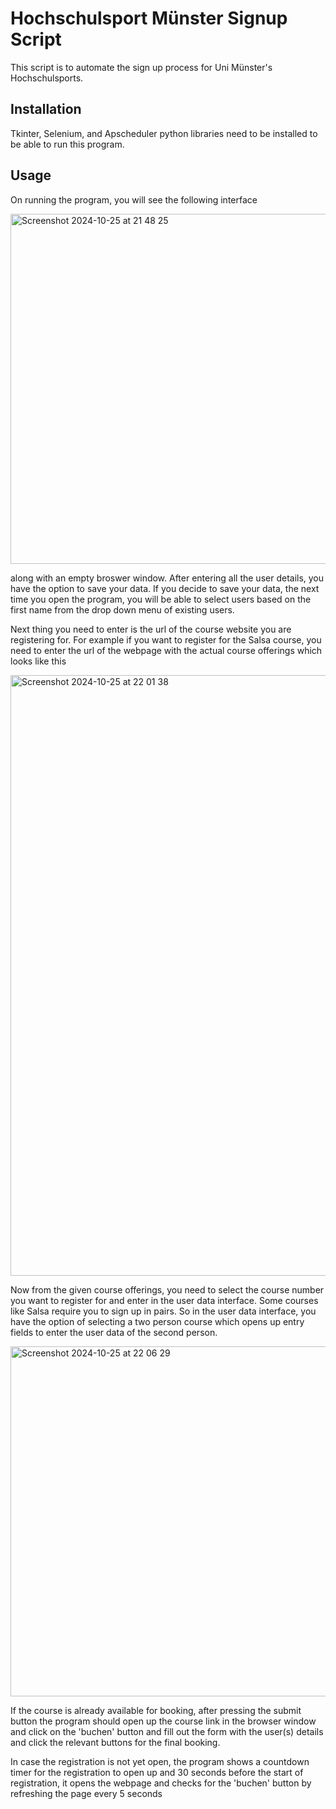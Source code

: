 # Hochschulsport Münster Signup Script
This script is to automate the sign up process for Uni Münster's Hochschulsports.

## Installation
Tkinter, Selenium, and Apscheduler python libraries need to be installed to be able to run this program. 

## Usage
On running the program, you will see the following interface

<img width="560" alt="Screenshot 2024-10-25 at 21 48 25" src="https://github.com/user-attachments/assets/9bbb5c51-5c32-4d6e-873a-394ffa304762">

along with an empty broswer window. After entering all the user details, you have the option to save your data. If you decide to save your data, the next time you open the program, you will be able to select users based on the first name from the drop down menu of existing users.

Next thing you need to enter is the url of the course website you are registering for. For example if you want to register for the Salsa course, you need to enter the url of the webpage with the actual course offerings which looks like this

<img width="961" alt="Screenshot 2024-10-25 at 22 01 38" src="https://github.com/user-attachments/assets/ce8fdb68-a59a-4e77-bea1-453de99aa531">

Now from the given course offerings, you need to select the course number you want to register for and enter in the user data interface. Some courses like Salsa require you to sign up in pairs. So in the user data interface, you have the option of selecting a two person course which opens up entry fields to enter the user data of the second person.

<img width="560" alt="Screenshot 2024-10-25 at 22 06 29" src="https://github.com/user-attachments/assets/96d29059-dde9-4ad7-8277-60568d992218">

If the course is already available for booking, after pressing the submit button the program should open up the course link in the browser window and click on the 'buchen' button and fill out the form with the user(s) details and click the relevant buttons for the final booking.

In case the registration is not yet open, the program shows a countdown timer for the registration to open up and 30 seconds before the start of registration, it opens the webpage and checks for the 'buchen' button by refreshing the page every 5 seconds
